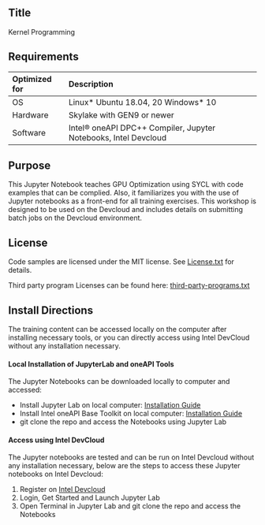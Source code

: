 ## Title
 Kernel Programming
  
## Requirements
| Optimized for                     | Description
|:---                               |:---
| OS                                | Linux* Ubuntu 18.04, 20 Windows* 10
| Hardware                          | Skylake with GEN9 or newer
| Software                          | Intel&reg; oneAPI DPC++ Compiler, Jupyter Notebooks, Intel Devcloud
  
## Purpose
This Jupyter Notebook teaches GPU Optimization using SYCL with code examples that can be complied. Also, it familiarizes you with the use of Jupyter notebooks as a front-end for all training exercises. This workshop is designed to be used on the Devcloud and includes details on submitting batch jobs on the Devcloud environment.

## License  
Code samples are licensed under the MIT license. See [License.txt](https://github.com/oneapi-src/oneAPI-samples/blob/master/License.txt) for details.

Third party program Licenses can be found here: [third-party-programs.txt](https://github.com/oneapi-src/oneAPI-samples/blob/master/third-party-programs.txt)

## Install Directions

The training content can be accessed locally on the computer after installing necessary tools, or you can directly access using Intel DevCloud without any installation necessary.

#### Local Installation of JupyterLab and oneAPI Tools

The Jupyter Notebooks can be downloaded locally to computer and accessed:
- Install Jupyter Lab on local computer: [Installation Guide](https://jupyterlab.readthedocs.io/en/stable/getting_started/installation.html)
- Install Intel oneAPI Base Toolkit on local computer: [Installation Guide](https://www.intel.com/content/www/us/en/developer/tools/oneapi/base-toolkit-download.html) 
- git clone the repo and access the Notebooks using Jupyter Lab


#### Access using Intel DevCloud

The Jupyter notebooks are tested and can be run on Intel Devcloud without any installation necessary, 
below are the steps to access these Jupyter notebooks on Intel Devcloud:
1. Register on [Intel Devcloud](https://devcloud.intel.com/oneapi)
2. Login, Get Started and Launch Jupyter Lab
3. Open Terminal in Jupyter Lab and git clone the repo and access the Notebooks

